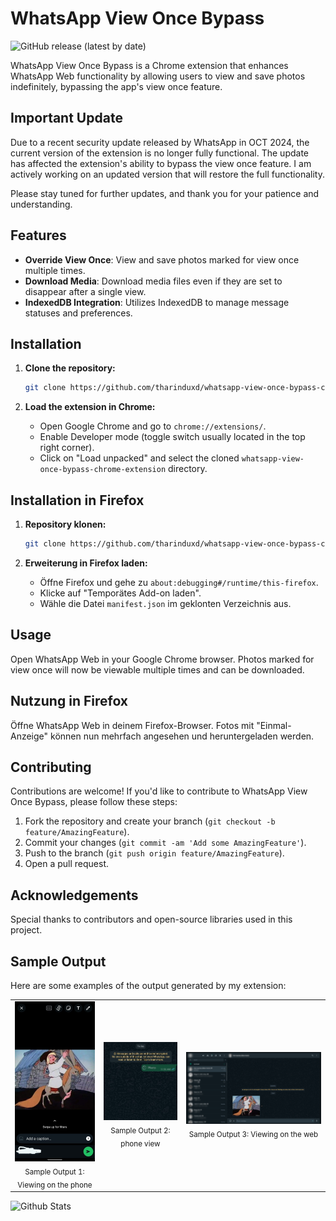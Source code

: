 # WhatsApp View Once Bypass

![GitHub release (latest by date)](https://img.shields.io/github/v/release/tharinduxd/whatsapp-view-once-bypass-chrome-extension)

WhatsApp View Once Bypass is a Chrome extension that enhances WhatsApp Web functionality by allowing users to view and save photos indefinitely, bypassing the app's view once feature.

## Important Update
Due to a recent security update released by WhatsApp in OCT 2024, the current version of the extension is no longer fully functional. The update has affected the extension's ability to bypass the view once feature. I am actively working on an updated version that will restore the full functionality.

Please stay tuned for further updates, and thank you for your patience and understanding.

## Features

- **Override View Once**: View and save photos marked for view once multiple times.
- **Download Media**: Download media files even if they are set to disappear after a single view.
- **IndexedDB Integration**: Utilizes IndexedDB to manage message statuses and preferences.

## Installation

1. **Clone the repository:**
   ```bash
   git clone https://github.com/tharinduxd/whatsapp-view-once-bypass-chrome-extension.git
   ```

2. **Load the extension in Chrome:**
   - Open Google Chrome and go to `chrome://extensions/`.
   - Enable Developer mode (toggle switch usually located in the top right corner).
   - Click on "Load unpacked" and select the cloned `whatsapp-view-once-bypass-chrome-extension` directory.

## Installation in Firefox

1. **Repository klonen:**
   ```bash
   git clone https://github.com/tharinduxd/whatsapp-view-once-bypass-chrome-extension.git
   ```

2. **Erweiterung in Firefox laden:**
   - Öffne Firefox und gehe zu `about:debugging#/runtime/this-firefox`.
   - Klicke auf "Temporätes Add-on laden".
   - Wähle die Datei `manifest.json` im geklonten Verzeichnis aus.

## Usage

Open WhatsApp Web in your Google Chrome browser. Photos marked for view once will now be viewable multiple times and can be downloaded.

## Nutzung in Firefox

Öffne WhatsApp Web in deinem Firefox-Browser. Fotos mit "Einmal-Anzeige" können nun mehrfach angesehen und heruntergeladen werden.

## Contributing

Contributions are welcome! If you'd like to contribute to WhatsApp View Once Bypass, please follow these steps:

1. Fork the repository and create your branch (`git checkout -b feature/AmazingFeature`).
2. Commit your changes (`git commit -am 'Add some AmazingFeature'`).
3. Push to the branch (`git push origin feature/AmazingFeature`).
4. Open a pull request.

## Acknowledgements

Special thanks to contributors and open-source libraries used in this project.

## Sample Output

Here are some examples of the output generated by my extension:

<div align="center">
  <table>
    <tr>
      <td align="center">
        <img src="outputs/Phone1.jpeg" alt="Sample Output 1" width="200"/><br>
        <sub>Sample Output 1: Viewing on the phone </sub>
      </td>
      <td align="center">
        <img src="outputs/Phone2.png" alt="Sample Output 2" width="200"/><br>
        <sub>Sample Output 2: phone view</sub>
      </td>
      <td align="center">
        <img src="outputs/Weboutput.png" alt="Sample Output 3" width="400"/><br>
        <sub>Sample Output 3: Viewing on the web</sub>
      </td>
    </tr>
  </table>
</div>

<img src="https://raw.githubusercontent.com/bornmay/bornmay/Update/svg/Bottom.svg" alt="Github Stats" style="max-width: 100%;">
